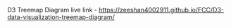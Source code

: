 D3 Treemap Diagram
live link - https://zeeshan4002911.github.io/FCC/D3-data-visualization-treemap-diagram/